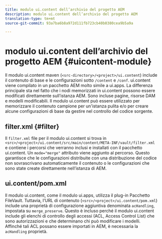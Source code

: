 ```yaml
---
title: modulo ui.content dell’archivio del progetto AEM
description: modulo ui.content dell’archivio del progetto AEM
translation-type: tm+mt
source-git-commit: 93a7ba6b8a972d111fb723cb40b0380cea9b5a9a

---
```



# modulo ui.content dell’archivio del progetto AEM {#uicontent-module}

Il modulo ui.content maven (`<src-directory>/<project>/ui.content`) include il contenuto di base e le configurazioni sotto `/content` e `/conf`. ui.content viene compilato in un pacchetto AEM molto simile a ui.apps. La differenza principale sta nel fatto che i nodi memorizzati in ui.content possono essere modificati direttamente sull’istanza AEM. Sono incluse pagine, risorse DAM e modelli modificabili. Il modulo ui.content può essere utilizzato per memorizzare il contenuto campione per un&#39;istanza pulita e/o per creare alcune configurazioni di base da gestire nel controllo del codice sorgente.

## filter.xml {#filter}

Il `filter.xml` file per il modulo ui.content si trova in `<src>/<project>/ui.content/src/main/content/META-INF/vault/filter.xml` e contiene i percorsi che verranno inclusi e installati con il pacchetto ui.content. Un `mode="merge"` attributo viene aggiunto al percorso. Questo garantisce che le configurazioni distribuite con una distribuzione del codice non sovrascrivano automaticamente il contenuto o le configurazioni che sono state create direttamente nell’istanza di AEM.

## ui.content/pom.xml

Il modulo ui.content, come il modulo ui.apps, utilizza il plug-in Pacchetto FileVault. Tuttavia, l’URL di contenuto (`<src>/<project>/ui.content/pom.xml`) include una proprietà di configurazione aggiuntiva denominata `acHandling`, impostata su `merge_preserve`. Questo è incluso perché il modulo ui.content include gli elenchi di controllo degli accessi (ACL, Access Control List) che sono autorizzazioni e che determinano chi può modificare i modelli. Affinché tali ACL possano essere importati in AEM, è necessaria la `acHandling` proprietà.
